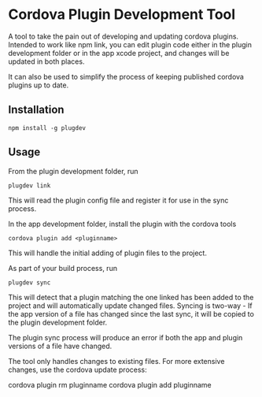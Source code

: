 # Cordova Plugin Development Tool

A tool to take the pain out of developing and updating cordova plugins. Intended to work like npm link, you can edit plugin code either in the plugin development folder or in the app xcode project, and changes will be updated in both places.

It can also be used to simplify the process of keeping published cordova plugins up to date.

## Installation

    npm install -g plugdev

## Usage

From the plugin development folder, run

    plugdev link

This will read the plugin config file and register it for use in the sync process.

In the app development folder, install the plugin with the cordova tools

    cordova plugin add <pluginname>

This will handle the initial adding of plugin files to the project. 

As part of your build process, run 

    plugdev sync

This will detect that a plugin matching the one linked has been added to the project and will automatically update changed files. Syncing is two-way - If the app version of a file has changed since the last sync, it will be copied to the plugin development folder.

The plugin sync process will produce an error if both the app and plugin versions of a file have changed.

The tool only handles changes to existing files. For more extensive changes, use the cordova update process:

cordova plugin rm pluginname
cordova plugin add pluginname

